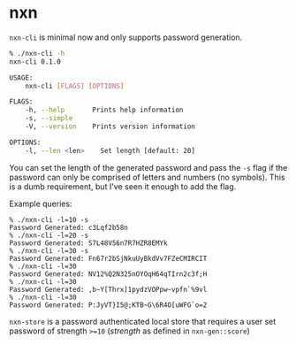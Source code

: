 # nxn

`nxn-cli` is minimal now and only supports password generation.

```bash
% ./nxn-cli -h   
nxn-cli 0.1.0

USAGE:
    nxn-cli [FLAGS] [OPTIONS]

FLAGS:
    -h, --help       Prints help information
    -s, --simple     
    -V, --version    Prints version information

OPTIONS:
    -l, --len <len>    Set length [default: 20]
```

You can set the length of the generated password and pass the `-s` flag if the password can only be comprised of letters and numbers (no symbols). This is a dumb requirement, but I've seen it enough to add the flag.

Example queries:
```
% ./nxn-cli -l=10 -s
Password Generated: c3Lqf2b58n
% ./nxn-cli -l=20 -s
Password Generated: S7L48V56n7R7HZR8EMYk
% ./nxn-cli -l=30 -s
Password Generated: Fn67r2bSjNkuUyBkdVv7FZeCMIRCIT
% ./nxn-cli -l=30   
Password Generated: NV12%Q2N325nOYOqH64qTIrn2c3f;H
% ./nxn-cli -l=30
Password Generated: ,b~Y[Thrx]1pydzVOPpw~vpfn`%9vl
% ./nxn-cli -l=30
Password Generated: P:JyVT}I5@;KTB~G\6R4O[uWFG`o=2
```

`nxn-store` is a password authenticated local store that requires a user set password of strength `>=10` (*strength* as defined in `nxn-gen::score`)